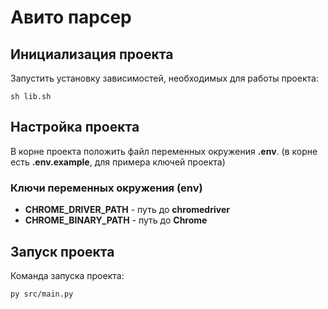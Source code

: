 # Авито парсер

## Инициализация проекта

Запустить установку зависимостей, необходимых для работы проекта:

```shell
sh lib.sh
```

## Настройка проекта

В корне проекта положить файл переменных окружения **.env**. (в корне есть **.env.example**, для примера ключей проекта)

### Ключи переменных окружения (env)

* **CHROME_DRIVER_PATH** - путь до **chromedriver**
* **CHROME_BINARY_PATH** - путь до **Chrome**

## Запуск проекта

Команда запуска проекта:

```shell
py src/main.py
```